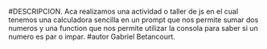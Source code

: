 #DESCRIPCION. Aca realizamos una actividad o taller de js
en el cual tenemos una calculadora sencilla en un prompt que nos permite sumar dos numeros y una function que nos permite utilizar la consola para saber si un numero es par o impar.
#autor Gabriel Betancourt.
